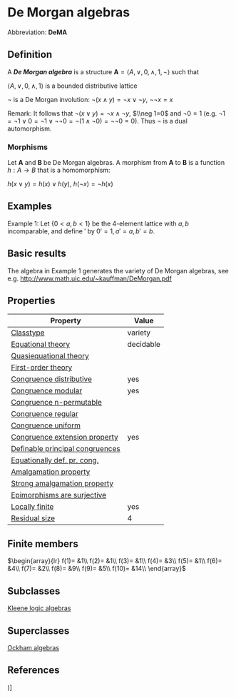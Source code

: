 # De Morgan algebras

Abbreviation: **DeMA**
## Definition
A ***De Morgan algebra*** is a structure $\mathbf{A}=\langle A,\vee
,0,\wedge ,1,\neg\rangle$ such that


$\langle A,\vee ,0,\wedge ,1\rangle$ is a bounded distributive
lattice


$\neg$ is a De Morgan involution:  $\neg( x\wedge
y) =\neg x\vee \neg y$, $\neg\neg x=x$


Remark: 
It follows that $\neg ( x\vee y) =\neg x\wedge \neg y$, $\\neg 1=0$ and $\neg 0=1$ (e.g. $\neg 1=\neg 1\vee 0=\neg 1\vee\neg\neg 0=
\neg(1\wedge\neg 0)=\neg\neg 0=0$). Thus $\neg$ is a dual automorphism.

### Morphisms
Let $\mathbf{A}$ and $\mathbf{B}$ be De Morgan algebras. A morphism from $\mathbf{A}$ to $\mathbf{B}$ is a function $h:A\rightarrow B$ that is a
homomorphism: 

$h(x\vee y)=h(x)\vee h(y)$, $h(\neg x)=\neg h(x)$
## Examples
Example 1: Let $\{0<a,b<1\}$ be the 4-element lattice with $a,b$ incomparable, and define $'$ by $0'=1,a'=a,b'=b$.
## Basic results

The algebra in Example 1 generates the variety of De Morgan algebras, see e.g. http://www.math.uic.edu/~kauffman/DeMorgan.pdf

## Properties


|Property|Value|
|---|---|
|[Classtype](classtype.md)  |variety |
|[Equational theory](equational_theory.md)  |decidable |
|[Quasiequational theory](quasiequational_theory.md)  | |
|[First-order theory](first-order_theory.md)  | |
|[Congruence distributive](congruence_distributive.md)  |yes |
|[Congruence modular](congruence_modular.md)  |yes |
|[Congruence n-permutable](congruence_n-permutable.md)  | |
|[Congruence regular](congruence_regular.md)  | |
|[Congruence uniform](congruence_uniform.md)  | |
|[Congruence extension property](congruence_extension_property.md)  |yes |
|[Definable principal congruences](definable_principal_congruences.md)  | |
|[Equationally def. pr. cong.](equationally_def._pr._cong..md)  | |
|[Amalgamation property](amalgamation_property.md)  | |
|[Strong amalgamation property](strong_amalgamation_property.md)  | |
|[Epimorphisms are surjective](epimorphisms_are_surjective.md)  | |
|[Locally finite](locally_finite.md)  |yes |
|[Residual size](residual_size.md)  | 4 |
## Finite members

$\begin{array}{lr}
f(1)= &1\\
f(2)= &1\\
f(3)= &1\\
f(4)= &3\\
f(5)= &1\\
f(6)= &4\\
f(7)= &2\\
f(8)= &9\\
f(9)= &5\\
f(10)= &14\\
\end{array}$

## Subclasses
[Kleene logic algebras](kleene_logic_algebras.md) 

## Superclasses
[Ockham algebras](ockham_algebras.md) 


## References


)]